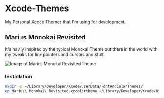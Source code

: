 # Xcode-Themes
My Personal Xcode Themes that I'm using for development.

## Marius Monokai Revisited
It's havily inspired by the typical Monokai Theme out there in the world with my tweaks for line pointers and cursors and stuff.

![Image of Marius Monokai Revisited Theme](https://github.com/mRs-/Xcode-Themes/blob/master/screenshots/Marius-Monokai-Revisited.png)

### Installation
```bash
mkdir -p ~/Library/Developer/Xcode/UserData/FontAndColorThemes/
cp Marius\ Monokai\ Revisited.xccolortheme ~/Library/Developer/Xcode/UserData/FontAndColorThemes/
```
